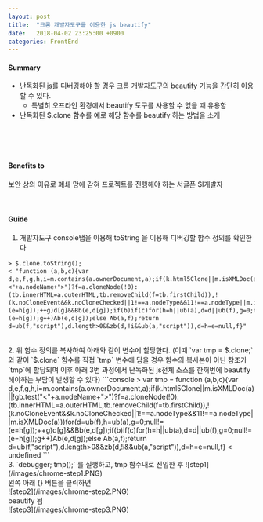 ```yaml
---
layout: post
title:  "크롬 개발자도구를 이용한 js beautify"
date:   2018-04-02 23:25:00 +0900
categories: FrontEnd
---
```

#### Summary
- 난독화된 js를 디버깅해야 할 경우 크롬 개발자도구의 beautify 기능을 간단히 이용할 수 있다.
  - 특별히 오프라인 환경에서 beautify 도구를 사용할 수 없을 때 유용함
- 난독화된 $.clone 함수를 예로 해당 함수를 beautify 하는 방법을 소개
<br>
<br>
<br>

#### Benefits to
보안 상의 이유로 폐쇄 망에 갇혀 프로젝트를 진행해야 하는 서글픈 SI개발자
<br>
<br>
<br>

#### Guide
1. 개발자도구 console탭을 이용해 toString 을 이용해 디버깅할 함수 정의를 확인한다
```console
> $.clone.toString();
< "function (a,b,c){var d,e,f,g,h,i=m.contains(a.ownerDocument,a);if(k.html5Clone||m.isXMLDoc(a)||!gb.test("<"+a.nodeName+">")?f=a.cloneNode(!0):(tb.innerHTML=a.outerHTML,tb.removeChild(f=tb.firstChild)),!(k.noCloneEvent&&k.noCloneChecked||1!==a.nodeType&&11!==a.nodeType||m.isXMLDoc(a)))for(d=ub(f),h=ub(a),g=0;null!=(e=h[g]);++g)d[g]&&Bb(e,d[g]);if(b)if(c)for(h=h||ub(a),d=d||ub(f),g=0;null!=(e=h[g]);g++)Ab(e,d[g]);else Ab(a,f);return d=ub(f,"script"),d.length>0&&zb(d,!i&&ub(a,"script")),d=h=e=null,f}"
```
<br>
2. 위 함수 정의를 복사하여 아래와 같이 변수에 할당한다.  
(이때 `var tmp = $.clone;` 와 같이 `$.clone` 함수를 직접 `tmp` 변수에 담을 경우 함수의 복사본이 아닌 참조가 `tmp`에 할당되며 이후 아래 3번 과정에서 난독화된 js전체 소스를 한꺼번에 beautify 해야하는 부담이 발생할 수 있다)
```console
> var tmp = function (a,b,c){var d,e,f,g,h,i=m.contains(a.ownerDocument,a);if(k.html5Clone||m.isXMLDoc(a)||!gb.test("<"+a.nodeName+">")?f=a.cloneNode(!0):(tb.innerHTML=a.outerHTML,tb.removeChild(f=tb.firstChild)),!(k.noCloneEvent&&k.noCloneChecked||1!==a.nodeType&&11!==a.nodeType||m.isXMLDoc(a)))for(d=ub(f),h=ub(a),g=0;null!=(e=h[g]);++g)d[g]&&Bb(e,d[g]);if(b)if(c)for(h=h||ub(a),d=d||ub(f),g=0;null!=(e=h[g]);g++)Ab(e,d[g]);else Ab(a,f);return d=ub(f,"script"),d.length>0&&zb(d,!i&&ub(a,"script")),d=h=e=null,f}
< undefined
```
<br>
3. `debugger; tmp();` 를 실행하고, tmp 함수내로 진입한 후
![step1](/images/chrome-step1.PNG)
<br>
왼쪽 아래 {} 버튼을 클릭하면
<br>
![step2](/images/chrome-step2.PNG)
<br>beautify 됨
<br>
![step3](/images/chrome-step3.PNG)
